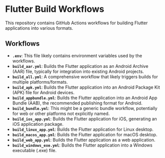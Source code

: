 # Flutter Build Workflows

This repository contains GitHub Actions workflows for building Flutter applications into various formats.

## Workflows

- **`.env`**: This file likely contains environment variables used by the workflows.
- **`build_aar.yml`**: Builds the Flutter application as an Android Archive (AAR) file, typically for integration into existing Android projects.
- **`build_all.yml`**: A comprehensive workflow that likely triggers builds for multiple platforms/formats.
- **`build_apk.yml`**: Builds the Flutter application into an Android Package Kit (APK) file for Android devices.
- **`build_appbundle.yml`**: Builds the Flutter application into an Android App Bundle (AAB), the recommended publishing format for Android.
- **`build_bundle.yml`**: This might be a generic bundle workflow, potentially for web or other platforms not explicitly named.
- **`build_ios_app.yml`**: Builds the Flutter application for iOS, generating an iOS application package.
- **`build_linux_app.yml`**: Builds the Flutter application for Linux desktop.
- **`build_macos_app.yml`**: Builds the Flutter application for macOS desktop.
- **`build_web_app.yml`**: Builds the Flutter application as a web application.
- **`build_windows_exe.yml`**: Builds the Flutter application into a Windows executable (.exe) file.
